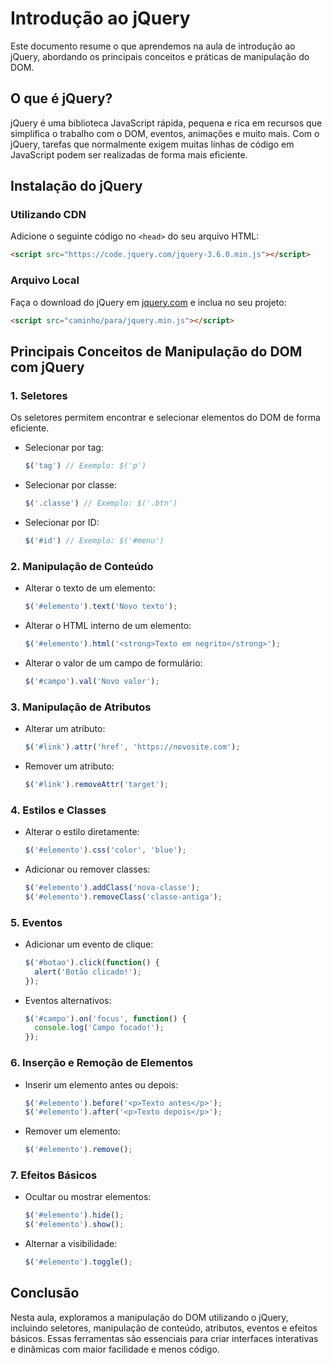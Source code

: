 # Introdução ao jQuery

Este documento resume o que aprendemos na aula de introdução ao jQuery, abordando os principais conceitos e práticas de manipulação do DOM.

## O que é jQuery?

jQuery é uma biblioteca JavaScript rápida, pequena e rica em recursos que simplifica o trabalho com o DOM, eventos, animações e muito mais. Com o jQuery, tarefas que normalmente exigem muitas linhas de código em JavaScript podem ser realizadas de forma mais eficiente.

## Instalação do jQuery

### Utilizando CDN

Adicione o seguinte código no `<head>` do seu arquivo HTML:

```html
<script src="https://code.jquery.com/jquery-3.6.0.min.js"></script>
```

### Arquivo Local

Faça o download do jQuery em [jquery.com](https://jquery.com/) e inclua no seu projeto:

```html
<script src="caminho/para/jquery.min.js"></script>
```

## Principais Conceitos de Manipulação do DOM com jQuery

### 1. Seletores

Os seletores permitem encontrar e selecionar elementos do DOM de forma eficiente.

- Selecionar por tag:
  ```javascript
  $('tag') // Exemplo: $('p')
  ```

- Selecionar por classe:
  ```javascript
  $('.classe') // Exemplo: $('.btn')
  ```

- Selecionar por ID:
  ```javascript
  $('#id') // Exemplo: $('#menu')
  ```

### 2. Manipulação de Conteúdo

- Alterar o texto de um elemento:
  ```javascript
  $('#elemento').text('Novo texto');
  ```

- Alterar o HTML interno de um elemento:
  ```javascript
  $('#elemento').html('<strong>Texto em negrito</strong>');
  ```

- Alterar o valor de um campo de formulário:
  ```javascript
  $('#campo').val('Novo valor');
  ```

### 3. Manipulação de Atributos

- Alterar um atributo:
  ```javascript
  $('#link').attr('href', 'https://novosite.com');
  ```

- Remover um atributo:
  ```javascript
  $('#link').removeAttr('target');
  ```

### 4. Estilos e Classes

- Alterar o estilo diretamente:
  ```javascript
  $('#elemento').css('color', 'blue');
  ```

- Adicionar ou remover classes:
  ```javascript
  $('#elemento').addClass('nova-classe');
  $('#elemento').removeClass('classe-antiga');
  ```

### 5. Eventos

- Adicionar um evento de clique:
  ```javascript
  $('#botao').click(function() {
    alert('Botão clicado!');
  });
  ```

- Eventos alternativos:
  ```javascript
  $('#campo').on('focus', function() {
    console.log('Campo focado!');
  });
  ```

### 6. Inserção e Remoção de Elementos

- Inserir um elemento antes ou depois:
  ```javascript
  $('#elemento').before('<p>Texto antes</p>');
  $('#elemento').after('<p>Texto depois</p>');
  ```

- Remover um elemento:
  ```javascript
  $('#elemento').remove();
  ```

### 7. Efeitos Básicos

- Ocultar ou mostrar elementos:
  ```javascript
  $('#elemento').hide();
  $('#elemento').show();
  ```

- Alternar a visibilidade:
  ```javascript
  $('#elemento').toggle();
  ```

## Conclusão

Nesta aula, exploramos a manipulação do DOM utilizando o jQuery, incluindo seletores, manipulação de conteúdo, atributos, eventos e efeitos básicos. Essas ferramentas são essenciais para criar interfaces interativas e dinâmicas com maior facilidade e menos código.
